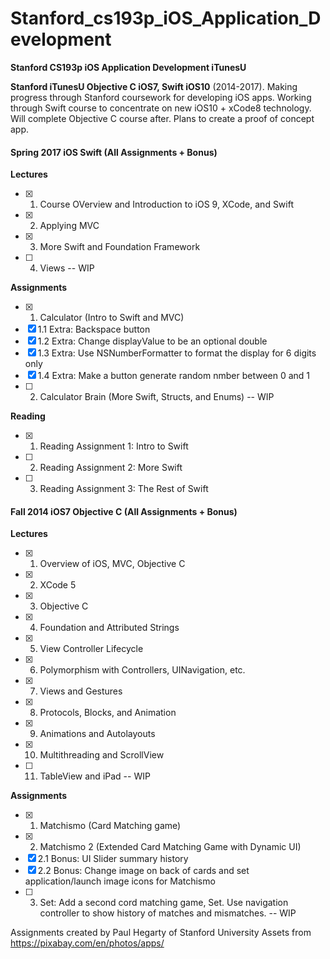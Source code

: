 # Stanford_cs193p_iOS_Application_Development

**Stanford CS193p iOS Application Development iTunesU**

**Stanford iTunesU Objective C iOS7, Swift iOS10** (2014-2017). Making progress through Stanford coursework for developing iOS apps. Working through Swift course to concentrate on new iOS10 + xCode8 technology. Will complete Objective C course after. Plans to create a proof of concept app.

####  Spring 2017 iOS Swift (All Assignments + Bonus)
**Lectures**
- [x] 1. Course OVerview and Introduction to iOS 9, XCode, and Swift
- [x] 2. Applying MVC
- [x] 3. More Swift and Foundation Framework
- [ ] 4. Views -- WIP

**Assignments**
- [x] 1. Calculator (Intro to Swift and MVC)
- [x] 1.1 Extra: Backspace button
- [x] 1.2 Extra: Change displayValue to be an optional double
- [x] 1.3 Extra: Use NSNumberFormatter to format the display for 6 digits only
- [x] 1.4 Extra: Make a button generate random nmber between 0 and 1
- [ ] 2. Calculator Brain (More Swift, Structs, and Enums) -- WIP

**Reading**
- [x] 1. Reading Assignment 1: Intro to Swift
- [ ] 2. Reading Assignment 2: More Swift
- [ ] 3. Reading Assignment 3: The Rest of Swift

#### Fall 2014 iOS7 Objective C (All Assignments + Bonus)
**Lectures**
- [x] 1. Overview of iOS, MVC, Objective C
- [x] 2. XCode 5
- [x] 3. Objective C
- [x] 4. Foundation and Attributed Strings
- [x] 5. View Controller Lifecycle
- [x] 6. Polymorphism with Controllers, UINavigation, etc.
- [x] 7. Views and Gestures
- [x] 8. Protocols, Blocks, and Animation
- [x] 9. Animations and Autolayouts
- [x] 10. Multithreading and ScrollView
- [ ] 11. TableView and iPad -- WIP

**Assignments**
- [x] 1. Matchismo (Card Matching game)
- [x] 2. Matchismo 2 (Extended Card Matching Game with Dynamic UI) 
- [x] 2.1 Bonus:  UI Slider summary history 
- [x] 2.2 Bonus: Change image on back of cards and set application/launch image icons for Matchismo
- [ ] 3. Set: Add a second cord matching game, Set. Use navigation controller to show history of matches and mismatches. -- WIP


Assignments created by Paul Hegarty of Stanford University
Assets from https://pixabay.com/en/photos/apps/
